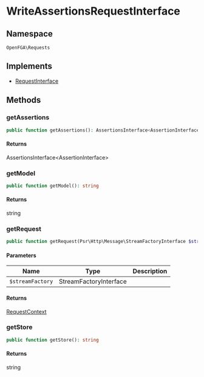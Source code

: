 # WriteAssertionsRequestInterface


## Namespace
`OpenFGA\Requests`

## Implements
* [RequestInterface](Requests/RequestInterface.md)



## Methods
### getAssertions


```php
public function getAssertions(): AssertionsInterface<AssertionInterface>
```



#### Returns
AssertionsInterface&lt;AssertionInterface&gt;

### getModel


```php
public function getModel(): string
```



#### Returns
string

### getRequest


```php
public function getRequest(Psr\Http\Message\StreamFactoryInterface $streamFactory): OpenFGA\Network\RequestContext
```


#### Parameters
| Name | Type | Description |
|------|------|-------------|
| `$streamFactory` | StreamFactoryInterface |  |

#### Returns
[RequestContext](Network/RequestContext.md)

### getStore


```php
public function getStore(): string
```



#### Returns
string

